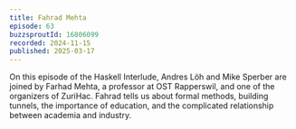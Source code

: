 ```yaml
---
title: Fahrad Mehta
episode: 63
buzzsproutId: 16806099
recorded: 2024-11-15
published: 2025-03-17
---
```

On this episode of the Haskell Interlude, Andres Löh and Mike Sperber are joined by Farhad Mehta, a professor at OST Rapperswil, and one of the organizers of ZuriHac. Fahrad tells us about formal methods, building tunnels, the importance of education, and the complicated relationship between academia and industry.

